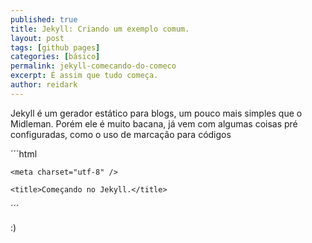 ```yaml
---
published: true
title: Jekyll: Criando um exemplo comum.
layout: post
tags: [github pages]
categories: [básico]
permalink: jekyll-comecando-do-comeco
excerpt: É assim que tudo começa.
author: reidark
---
```


Jekyll é um gerador estático para blogs, um pouco mais simples que o Midleman. Porém ele é muito bacana, já vem com algumas coisas pré configuradas, como o uso de marcação
para códigos

´´´html

<!doctype html>
  <head>
  
    <meta charset="utf-8" />
    
    <title>Começando no Jekyll.</title>
  
  </head>

´´´

:)
